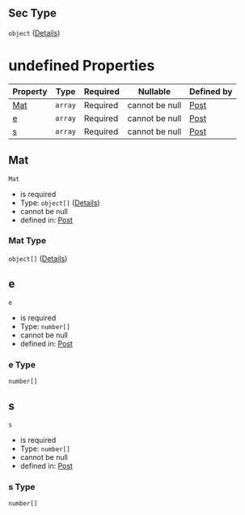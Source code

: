 ## Sec Type

`object` ([Details](post-items-properties-elempost-anyof-0-items-properties-sec.md))

# undefined Properties

| Property    | Type    | Required | Nullable       | Defined by                                                                                                                                                                                                                                                |
| :---------- | ------- | -------- | -------------- | :-------------------------------------------------------------------------------------------------------------------------------------------------------------------------------------------------------------------------------------------------------- |
| [Mat](#Mat) | `array` | Required | cannot be null | [Post](post-items-properties-elempost-anyof-0-items-properties-sec-properties-mat.md "https&#x3A;//raw.githubusercontent.com/claudioperez/FedeasAPI/v0.0.0/schemas/model.schema.json#/items/properties/Elem/anyOf/0/items/properties/Sec/properties/Mat") |
| [e](#e)     | `array` | Required | cannot be null | [Post](post-items-properties-elempost-anyof-0-items-properties-sec-properties-e.md "https&#x3A;//raw.githubusercontent.com/claudioperez/FedeasAPI/v0.0.0/schemas/model.schema.json#/items/properties/Elem/anyOf/0/items/properties/Sec/properties/e")     |
| [s](#s)     | `array` | Required | cannot be null | [Post](post-items-properties-elempost-anyof-0-items-properties-sec-properties-s.md "https&#x3A;//raw.githubusercontent.com/claudioperez/FedeasAPI/v0.0.0/schemas/model.schema.json#/items/properties/Elem/anyOf/0/items/properties/Sec/properties/s")     |

## Mat




`Mat`

-   is required
-   Type: `object[]` ([Details](post-items-properties-elempost-anyof-0-items-properties-sec-properties-mat-items.md))
-   cannot be null
-   defined in: [Post](post-items-properties-elempost-anyof-0-items-properties-sec-properties-mat.md "https&#x3A;//raw.githubusercontent.com/claudioperez/FedeasAPI/v0.0.0/schemas/model.schema.json#/items/properties/Elem/anyOf/0/items/properties/Sec/properties/Mat")

### Mat Type

`object[]` ([Details](post-items-properties-elempost-anyof-0-items-properties-sec-properties-mat-items.md))

## e




`e`

-   is required
-   Type: `number[]`
-   cannot be null
-   defined in: [Post](post-items-properties-elempost-anyof-0-items-properties-sec-properties-e.md "https&#x3A;//raw.githubusercontent.com/claudioperez/FedeasAPI/v0.0.0/schemas/model.schema.json#/items/properties/Elem/anyOf/0/items/properties/Sec/properties/e")

### e Type

`number[]`

## s




`s`

-   is required
-   Type: `number[]`
-   cannot be null
-   defined in: [Post](post-items-properties-elempost-anyof-0-items-properties-sec-properties-s.md "https&#x3A;//raw.githubusercontent.com/claudioperez/FedeasAPI/v0.0.0/schemas/model.schema.json#/items/properties/Elem/anyOf/0/items/properties/Sec/properties/s")

### s Type

`number[]`
